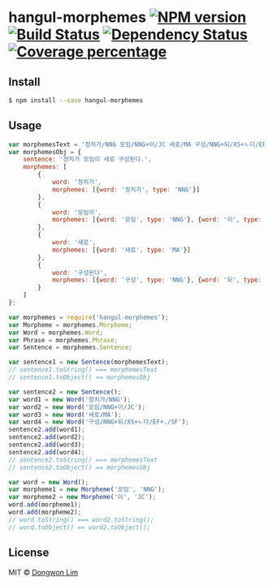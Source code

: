 # hangul-morphemes [![NPM version][npm-image]][npm-url] [![Build Status][travis-image]][travis-url] [![Dependency Status][daviddm-image]][daviddm-url] [![Coverage percentage][coveralls-image]][coveralls-url]
>


## Install

```sh
$ npm install --save hangul-morphemes
```


## Usage

```js
var morphemesText = '정치가/NNG 모임/NNG+이/JC 새로/MA 구성/NNG+되/XS+ㄴ다/EF+./SF';
var morphemesObj = {
	sentence: '정치가 모임이 새로 구성된다.',
	morphemes: [
		{
			word: '정치가',
			morphemes: [{word: '정치가', type: 'NNG'}]
		},
		{
			word: '모임이',
			morphemes: [{word: '모임', type: 'NNG'}, {word: '이', type: 'JC'}]
		},
		{
			word: '새로',
			morphemes: [{word: '새로', type: 'MA'}]
		},
		{
			word: '구성된다',
			morphemes: [{word: '구성', type: 'NNG'}, {word: '되', type: 'XS'}, {word: 'ㄴ다', type: 'EF'}, {word: '.', type: 'SF'}]
		}
	]
};

var morphemes = require('hangul-morphemes');
var Morpheme = morphemes.Morpheme;
var Word = morphemes.Word;
var Phrase = morphemes.Phrase;
var Sentence = morphemes.Sentence;

var sentence1 = new Sentence(morphemesText);
// sentence1.toString() === morphemesText
// sentence1.toObject() == morphemesObj

var sentence2 = new Sentence();
var word1 = new Word('정치가/NNG');
var word2 = new Word('모임/NNG+이/JC');
var word3 = new Word('새로/MA');
var word4 = new Word('구성/NNG+되/XS+ㄴ다/EF+./SF');
sentence2.add(word1);
sentence2.add(word2);
sentence2.add(word3);
sentence2.add(word4);
// sentence2.toString() === morphemesText
// sentence2.toObject() == morphemesObj

var word = new Word();
var morpheme1 = new Morpheme('모임', 'NNG');
var morpheme2 = new Morpheme('이', 'JC');
word.add(morpheme1);
word.add(morpheme2);
// word.toString() === word2.toString();
// word.toObject() == word2.toObject();
```

## License

MIT © [Dongwon Lim](./LICENSE)


[npm-image]: https://badge.fury.io/js/hangul-morphemes.svg
[npm-url]: https://npmjs.org/package/hangul-morphemes
[travis-image]: https://travis-ci.org//hangul-morphemes.svg?branch=master
[travis-url]: https://travis-ci.org//hangul-morphemes
[daviddm-image]: https://david-dm.org//hangul-morphemes.svg?theme=shields.io
[daviddm-url]: https://david-dm.org//hangul-morphemes
[coveralls-image]: https://coveralls.io/repos//hangul-morphemes/badge.svg
[coveralls-url]: https://coveralls.io/r//hangul-morphemes
